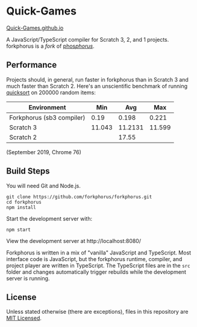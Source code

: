 # Quick-Games

[Quick-Games.github.io](https://Quick-Games.github.io)

A JavaScript/TypeScript compiler for Scratch 3, 2, and 1 projects. forkphorus is a *fork* of [phos*phorus*](https://phosphorus.github.io/).

## Performance

Projects should, in general, run faster in forkphorus than in Scratch 3 and much faster than Scratch 2. Here's an unscientific benchmark of running [quicksort](https://scratch.mit.edu/projects/310372816/) on 200000 random items:

| Environment | Min | Avg | Max |
| ----------- | --- | --- | --- |
| Forkphorus (sb3 compiler) | 0.19 | 0.198 | 0.221 |
| Scratch 3 | 11.043 | 11.2131 | 11.599 |
| Scratch 2 |  | 17.55 |  |

(September 2019, Chrome 76)

## Build Steps

You will need Git and Node.js.

```
git clone https://github.com/forkphorus/forkphorus.git
cd forkphorus
npm install
```

Start the development server with:

```
npm start
```

View the development server at http://localhost:8080/

Forkphorus is written in a mix of "vanilla" JavaScript and TypeScript. Most interface code is JavaScript, but the forkphorus runtime, compiler, and project player are written in TypeScript. The TypeScript files are in the `src` folder and changes automatically trigger rebuilds while the development server is running.

## License

Unless stated otherwise (there are exceptions), files in this repository are [MIT Licensed](LICENSE).
